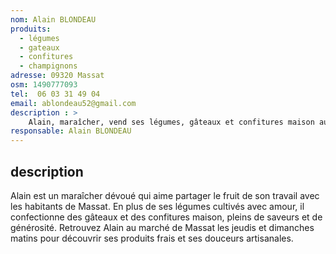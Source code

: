 ```yaml
---
nom: Alain BLONDEAU
produits: 
  - légumes
  - gateaux
  - confitures
  - champignons
adresse: 09320 Massat
osm: 1490777093
tel:  06 03 31 49 04
email: ablondeau52@gmail.com 
description : >
    Alain, maraîcher, vend ses légumes, gâteaux et confitures maison au marché de Massat les jeudis et dimanches matins. 
responsable: Alain BLONDEAU
---
```


## description

Alain est un maraîcher dévoué qui aime partager le fruit de son travail avec les habitants de Massat. En plus de ses légumes cultivés avec amour, il confectionne des gâteaux et des confitures maison, pleins de saveurs et de générosité. Retrouvez Alain au marché de Massat les jeudis et dimanches matins pour découvrir ses produits frais et ses douceurs artisanales.

